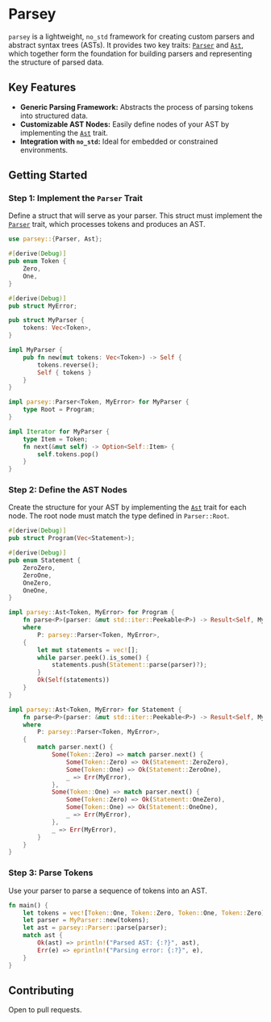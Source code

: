 # Parsey

`parsey` is a lightweight, `no_std` framework for creating custom parsers and abstract syntax trees (ASTs).
It provides two key traits: [`Parser`] and [`Ast`], which together form the foundation
for building parsers and representing the structure of parsed data.

## Key Features
- **Generic Parsing Framework:** Abstracts the process of parsing tokens into structured data.
- **Customizable AST Nodes:** Easily define nodes of your AST by implementing the [`Ast`] trait.
- **Integration with `no_std`:** Ideal for embedded or constrained environments.

## Getting Started

### Step 1: Implement the `Parser` Trait

Define a struct that will serve as your parser. This struct must implement the [`Parser`] trait,
which processes tokens and produces an AST.

```rust
use parsey::{Parser, Ast};

#[derive(Debug)]
pub enum Token {
    Zero,
    One,
}

#[derive(Debug)]
pub struct MyError;

pub struct MyParser {
    tokens: Vec<Token>,
}

impl MyParser {
    pub fn new(mut tokens: Vec<Token>) -> Self {
        tokens.reverse();
        Self { tokens }
    }
}

impl parsey::Parser<Token, MyError> for MyParser {
    type Root = Program;
}

impl Iterator for MyParser {
    type Item = Token;
    fn next(&mut self) -> Option<Self::Item> {
        self.tokens.pop()
    }
}
```

### Step 2: Define the AST Nodes

Create the structure for your AST by implementing the [`Ast`] trait for each node.
The root node must match the type defined in `Parser::Root`.

```rust
#[derive(Debug)]
pub struct Program(Vec<Statement>);

#[derive(Debug)]
pub enum Statement {
    ZeroZero,
    ZeroOne,
    OneZero,
    OneOne,
}

impl parsey::Ast<Token, MyError> for Program {
    fn parse<P>(parser: &mut std::iter::Peekable<P>) -> Result<Self, MyError>
    where
        P: parsey::Parser<Token, MyError>,
    {
        let mut statements = vec![];
        while parser.peek().is_some() {
            statements.push(Statement::parse(parser)?);
        }
        Ok(Self(statements))
    }
}

impl parsey::Ast<Token, MyError> for Statement {
    fn parse<P>(parser: &mut std::iter::Peekable<P>) -> Result<Self, MyError>
    where
        P: parsey::Parser<Token, MyError>,
    {
        match parser.next() {
            Some(Token::Zero) => match parser.next() {
                Some(Token::Zero) => Ok(Statement::ZeroZero),
                Some(Token::One) => Ok(Statement::ZeroOne),
                _ => Err(MyError),
            },
            Some(Token::One) => match parser.next() {
                Some(Token::Zero) => Ok(Statement::OneZero),
                Some(Token::One) => Ok(Statement::OneOne),
                _ => Err(MyError),
            },
            _ => Err(MyError),
        }
    }
}
```

### Step 3: Parse Tokens

Use your parser to parse a sequence of tokens into an AST.

```rust
fn main() {
    let tokens = vec![Token::One, Token::Zero, Token::One, Token::Zero];
    let parser = MyParser::new(tokens);
    let ast = parsey::Parser::parse(parser);
    match ast {
        Ok(ast) => println!("Parsed AST: {:?}", ast),
        Err(e) => eprintln!("Parsing error: {:?}", e),
    }
}
```

## Contributing

Open to pull requests.

[`Parser`]: https://docs.rs/parsey/latest/parsey/trait.Parser.html
[`Ast`]: https://docs.rs/parsey/latest/parsey/trait.Ast.html
